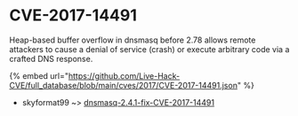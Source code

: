 # CVE-2017-14491

Heap-based buffer overflow in dnsmasq before 2.78 allows remote attackers to cause a denial of service (crash) or execute arbitrary code via a crafted DNS response.

{% embed url="https://github.com/Live-Hack-CVE/full_database/blob/main/cves/2017/CVE-2017-14491.json" %}


* skyformat99 ~> [dnsmasq-2.4.1-fix-CVE-2017-14491](https://zeste.alice-snow.ru/2017/database/cve-2017-14491/dnsmasq-2.4.1-fix-cve-2017-14491-skyformat99)